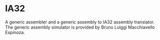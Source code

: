 # IA32
A generic assembler and a generic assembly to IA32 assembly translator. <br/>
The generic assembly simulator is provided by 
Bruno Luiggi Macchiavello Espinoza.
